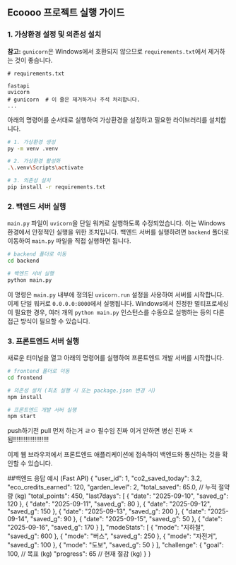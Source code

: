 ## Ecoooo 프로젝트 실행 가이드

### 1. 가상환경 설정 및 의존성 설치

**참고:** `gunicorn`은 Windows에서 호환되지 않으므로 `requirements.txt`에서 제거하는 것이 좋습니다.

```
# requirements.txt

fastapi
uvicorn
# gunicorn  # 이 줄은 제거하거나 주석 처리합니다.
...
```

아래의 명령어를 순서대로 실행하여 가상환경을 설정하고 필요한 라이브러리를 설치합니다.

```bash
# 1. 가상환경 생성
py -m venv .venv

# 2. 가상환경 활성화
.\.venv\Scripts\activate

# 3. 의존성 설치
pip install -r requirements.txt
```

### 2. 백엔드 서버 실행

`main.py` 파일이 `uvicorn`을 단일 워커로 실행하도록 수정되었습니다. 이는 Windows 환경에서 안정적인 실행을 위한 조치입니다. 백엔드 서버를 실행하려면 `backend` 폴더로 이동하여 `main.py` 파일을 직접 실행하면 됩니다.

```bash
# backend 폴더로 이동
cd backend

# 백엔드 서버 실행
python main.py
```

이 명령은 `main.py` 내부에 정의된 `uvicorn.run` 설정을 사용하여 서버를 시작합니다. 이제 단일 워커로 `0.0.0.0:8000`에서 실행됩니다. Windows에서 진정한 멀티프로세싱이 필요한 경우, 여러 개의 `python main.py` 인스턴스를 수동으로 실행하는 등의 다른 접근 방식이 필요할 수 있습니다.

### 3. 프론트엔드 서버 실행

새로운 터미널을 열고 아래의 명령어를 실행하여 프론트엔드 개발 서버를 시작합니다.

```bash
# frontend 폴더로 이동
cd frontend

# 의존성 설치 (최초 실행 시 또는 package.json 변경 시)
npm install

# 프론트엔드 개발 서버 실행
npm start
```
push하기전 pull 먼저 하는거 ㄹㅇ 필수임 진짜 이거 안하면 병신 진짜 ㅈ됨!!!!!!!!!!!!!!!!!!!!



이제 웹 브라우저에서 프론트엔드 애플리케이션에 접속하여 백엔드와 통신하는 것을 확인할 수 있습니다.



##백엔드 응답 예시 (Fast API)
{
  "user_id": 1,
  "co2_saved_today": 3.2,
  "eco_credits_earned": 120,
  "garden_level": 2,
  "total_saved": 65.0,          // 누적 절약량 (kg)
  "total_points": 450,
  "last7days": [
    { "date": "2025-09-10", "saved_g": 120 },
    { "date": "2025-09-11", "saved_g": 80 },
    { "date": "2025-09-12", "saved_g": 150 },
    { "date": "2025-09-13", "saved_g": 200 },
    { "date": "2025-09-14", "saved_g": 90 },
    { "date": "2025-09-15", "saved_g": 50 },
    { "date": "2025-09-16", "saved_g": 170 }
  ],
  "modeStats": [
    { "mode": "지하철", "saved_g": 600 },
    { "mode": "버스", "saved_g": 250 },
    { "mode": "자전거", "saved_g": 100 },
    { "mode": "도보", "saved_g": 50 }
  ],
  "challenge": {
    "goal": 100,      // 목표 (kg)
    "progress": 65    // 현재 절감 (kg)
  }
}
